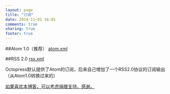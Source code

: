 ```yaml
---
layout: page
title: "订阅"
date: 2014-11-01 16:01
comments: true
sharing: true
footer: true
---
```

##Atom 1.0（推荐）
[atom.xml](/atom.xml)

##RSS 2.0 
[rss.xml](/rss.xml)

Octopress默认提供了Atom的订阅，后来自己增加了一个RSS2.0协议的订阅输出（从Atom1.0转换过来的）

[如果喜欢本博客，可以考虑捐赠支持，感谢。](/donate/)
